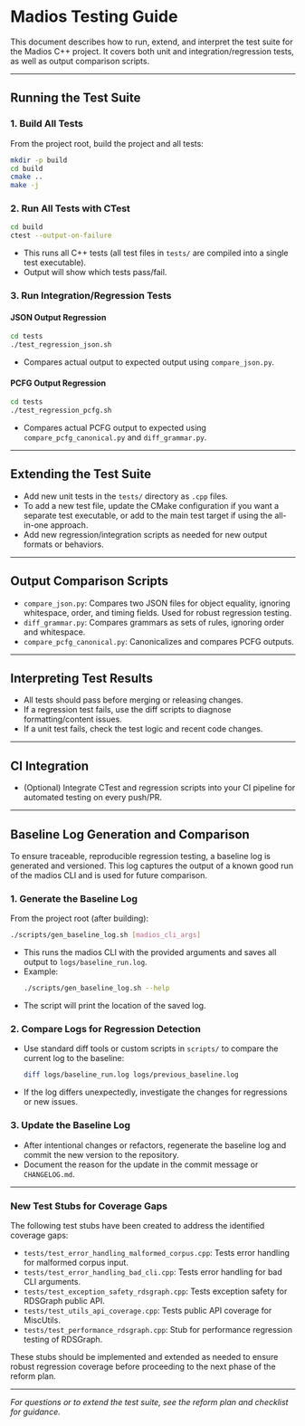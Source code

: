 # Madios Testing Guide

This document describes how to run, extend, and interpret the test suite for the Madios C++ project. It covers both unit and integration/regression tests, as well as output comparison scripts.

---

## Running the Test Suite

### 1. Build All Tests
From the project root, build the project and all tests:

```bash
mkdir -p build
cd build
cmake ..
make -j
```

### 2. Run All Tests with CTest

```bash
cd build
ctest --output-on-failure
```
- This runs all C++ tests (all test files in `tests/` are compiled into a single test executable).
- Output will show which tests pass/fail.

### 3. Run Integration/Regression Tests

#### JSON Output Regression
```bash
cd tests
./test_regression_json.sh
```
- Compares actual output to expected output using `compare_json.py`.

#### PCFG Output Regression
```bash
cd tests
./test_regression_pcfg.sh
```
- Compares actual PCFG output to expected using `compare_pcfg_canonical.py` and `diff_grammar.py`.

---

## Extending the Test Suite

- Add new unit tests in the `tests/` directory as `.cpp` files.
- To add a new test file, update the CMake configuration if you want a separate test executable, or add to the main test target if using the all-in-one approach.
- Add new regression/integration scripts as needed for new output formats or behaviors.

---

## Output Comparison Scripts

- `compare_json.py`: Compares two JSON files for object equality, ignoring whitespace, order, and timing fields. Used for robust regression testing.
- `diff_grammar.py`: Compares grammars as sets of rules, ignoring order and whitespace.
- `compare_pcfg_canonical.py`: Canonicalizes and compares PCFG outputs.

---

## Interpreting Test Results

- All tests should pass before merging or releasing changes.
- If a regression test fails, use the diff scripts to diagnose formatting/content issues.
- If a unit test fails, check the test logic and recent code changes.

---

## CI Integration

- (Optional) Integrate CTest and regression scripts into your CI pipeline for automated testing on every push/PR.

---

## Baseline Log Generation and Comparison

To ensure traceable, reproducible regression testing, a baseline log is generated and versioned. This log captures the output of a known good run of the madios CLI and is used for future comparison.

### 1. Generate the Baseline Log

From the project root (after building):

```bash
./scripts/gen_baseline_log.sh [madios_cli_args]
```
- This runs the madios CLI with the provided arguments and saves all output to `logs/baseline_run.log`.
- Example:
  ```bash
  ./scripts/gen_baseline_log.sh --help
  ```
- The script will print the location of the saved log.

### 2. Compare Logs for Regression Detection

- Use standard diff tools or custom scripts in `scripts/` to compare the current log to the baseline:
  ```bash
  diff logs/baseline_run.log logs/previous_baseline.log
  ```
- If the log differs unexpectedly, investigate the changes for regressions or new issues.

### 3. Update the Baseline Log

- After intentional changes or refactors, regenerate the baseline log and commit the new version to the repository.
- Document the reason for the update in the commit message or `CHANGELOG.md`.

---

### New Test Stubs for Coverage Gaps

The following test stubs have been created to address the identified coverage gaps:

- `tests/test_error_handling_malformed_corpus.cpp`: Tests error handling for malformed corpus input.
- `tests/test_error_handling_bad_cli.cpp`: Tests error handling for bad CLI arguments.
- `tests/test_exception_safety_rdsgraph.cpp`: Tests exception safety for RDSGraph public API.
- `tests/test_utils_api_coverage.cpp`: Tests public API coverage for MiscUtils.
- `tests/test_performance_rdsgraph.cpp`: Stub for performance regression testing of RDSGraph.

These stubs should be implemented and extended as needed to ensure robust regression coverage before proceeding to the next phase of the reform plan.

---

*For questions or to extend the test suite, see the reform plan and checklist for guidance.*
